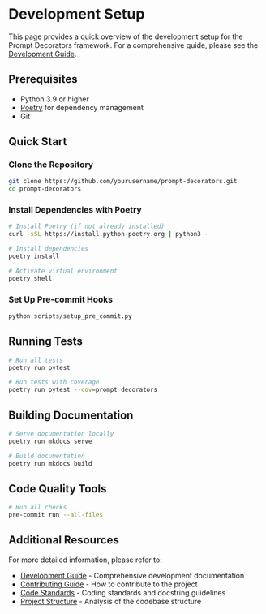 # Development Setup

This page provides a quick overview of the development setup for the Prompt Decorators framework. For a comprehensive guide, please see the [Development Guide](development_guide.md).

## Prerequisites

- Python 3.9 or higher
- [Poetry](https://python-poetry.org/) for dependency management
- Git

## Quick Start

### Clone the Repository

```bash
git clone https://github.com/yourusername/prompt-decorators.git
cd prompt-decorators
```

### Install Dependencies with Poetry

```bash
# Install Poetry (if not already installed)
curl -sSL https://install.python-poetry.org | python3 -

# Install dependencies
poetry install

# Activate virtual environment
poetry shell
```

### Set Up Pre-commit Hooks

```bash
python scripts/setup_pre_commit.py
```

## Running Tests

```bash
# Run all tests
poetry run pytest

# Run tests with coverage
poetry run pytest --cov=prompt_decorators
```

## Building Documentation

```bash
# Serve documentation locally
poetry run mkdocs serve

# Build documentation
poetry run mkdocs build
```

## Code Quality Tools

```bash
# Run all checks
pre-commit run --all-files
```

## Additional Resources

For more detailed information, please refer to:

- [Development Guide](development_guide.md) - Comprehensive development documentation
- [Contributing Guide](contributing.md) - How to contribute to the project
- [Code Standards](DOCSTRING_STANDARDS.md) - Coding standards and docstring guidelines
- [Project Structure](project_summaries/index.md) - Analysis of the codebase structure
